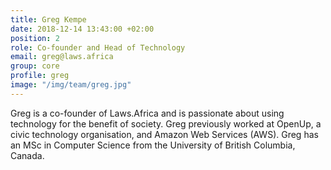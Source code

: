 ```yaml
---
title: Greg Kempe
date: 2018-12-14 13:43:00 +02:00
position: 2
role: Co-founder and Head of Technology
email: greg@laws.africa
group: core
profile: greg
image: "/img/team/greg.jpg"
---
```


Greg is a co-founder of Laws.Africa and is passionate about using technology for the benefit of society. Greg previously worked at OpenUp, a civic technology organisation, and Amazon Web Services (AWS). Greg has an MSc in Computer Science from the University of British Columbia, Canada.
